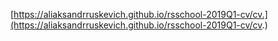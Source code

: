 [https://aliaksandrruskevich.github.io/rsschool-2019Q1-cv/cv.](https://aliaksandrruskevich.github.io/rsschool-2019Q1-cv/cv.)